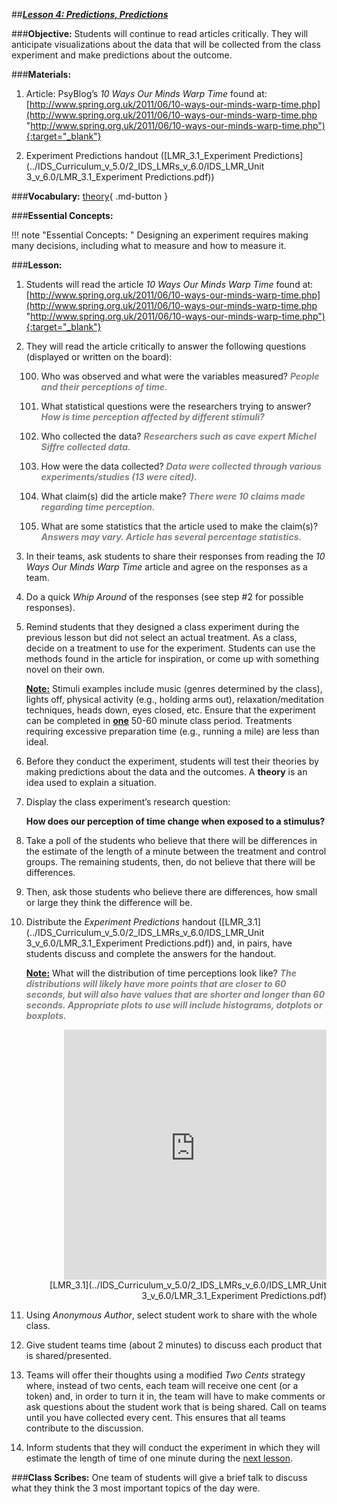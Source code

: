 ##***<u>Lesson 4: Predictions, Predictions</u>***

###**Objective:**
Students will continue to read articles critically. They will anticipate visualizations about the data that will
be collected from the class experiment and make predictions about the outcome.

###**Materials:**
1. Article: PsyBlog’s *10 Ways Our Minds Warp Time* found at:<br>
    [http://www.spring.org.uk/2011/06/10-ways-our-minds-warp-time.php](http://www.spring.org.uk/2011/06/10-ways-our-minds-warp-time.php "http://www.spring.org.uk/2011/06/10-ways-our-minds-warp-time.php"){:target="_blank"}

2. Experiment Predictions handout ([LMR_3.1_Experiment Predictions](../IDS_Curriculum_v_5.0/2_IDS_LMRs_v_6.0/IDS_LMR_Unit 3_v_6.0/LMR_3.1_Experiment Predictions.pdf))

###**Vocabulary:**
[theory](../../vocabulary/unit3/#theory "an idea used to explain a situation"){ .md-button }

###**Essential Concepts:**

!!! note "Essential Concepts: "
    Designing an experiment requires making many decisions, including what to
    measure and how to measure it.

###**Lesson:**
1. Students will read the article *10 Ways Our Minds Warp Time* found at:<br>
    [http://www.spring.org.uk/2011/06/10-ways-our-minds-warp-time.php](http://www.spring.org.uk/2011/06/10-ways-our-minds-warp-time.php "http://www.spring.org.uk/2011/06/10-ways-our-minds-warp-time.php"){:target="_blank"}

2. They will read the article critically to answer the following questions (displayed or written on the
board):

    100. Who was observed and what were the variables measured? <span style="color:grey">***People and their
    perceptions of time.***</span>

    100. What statistical questions were the researchers trying to answer? <span style="color:grey">***How is time
    perception affected by different stimuli?***</span>
    
    100. Who collected the data? <span style="color:grey">***Researchers such as cave expert Michel Siffre collected
    data.***</span>

    100. How were the data collected? <span style="color:grey">***Data were collected through various
    experiments/studies (13 were cited).***</span>

    100. What claim(s) did the article make? <span style="color:grey">***There were 10 claims made regarding time
    perception.***</span>

    100. What are some statistics that the article used to make the claim(s)? <span style="color:grey">***Answers may vary.
    Article has several percentage statistics.***</span>    

3. In their teams, ask students to share their responses from reading the *10 Ways Our Minds Warp
Time* article and agree on the responses as a team.

4. Do a quick *Whip Around* of the responses (see step #2 for possible responses).

5. Remind students that they designed a class experiment during the previous lesson but did not
select an actual treatment. As a class, decide on a treatment to use for the experiment. Students
can use the methods found in the article for inspiration, or come up with something novel on their
own.

    **<u>Note:</u>** Stimuli examples include music (genres determined by the class), lights off, physical
    activity (e.g., holding arms out), relaxation/meditation techniques, heads down, eyes closed, etc.
    Ensure that the experiment can be completed in **<u>one</u>** 50-60 minute class period. Treatments
    requiring excessive preparation time (e.g., running a mile) are less than ideal.

6. Before they conduct the experiment, students will test their theories by making predictions about
the data and the outcomes. A **theory** is an idea used to explain a situation.

7. Display the class experiment’s research question:

    **How does our perception of time change when exposed to a stimulus?**

8. Take a poll of the students who believe that there will be differences in the estimate of the length
of a minute between the treatment and control groups. The remaining students, then, do not
believe that there will be differences.

9. Then, ask those students who believe there are differences, how small or large they think the
difference will be.

10. Distribute the *Experiment Predictions* handout ([LMR_3.1](../IDS_Curriculum_v_5.0/2_IDS_LMRs_v_6.0/IDS_LMR_Unit 3_v_6.0/LMR_3.1_Experiment Predictions.pdf)) and, in pairs, have students discuss
and complete the answers for the handout.

    **<u>Note:</u>** What will the distribution of time perceptions look like? <span style="color:grey">***The distributions will likely have
    more points that are closer to 60 seconds, but will also have values that are shorter and
    longer than 60 seconds. Appropriate plots to use will include histograms, dotplots or
    boxplots.***</span>

    <div align="right"><iframe src="https://docs.google.com/viewerng/viewer?url=https://ids-curriculum.idsucla.org/IDS_Curriculum_v_5.0/2_IDS_LMRs_v_6.0/IDS_LMR_Unit 3_v_6.0/LMR_3.1_Experiment Predictions.pdf&embedded=true" style=" width:420px;height:400px;" frameborder="0"></iframe><br>[LMR_3.1](../IDS_Curriculum_v_5.0/2_IDS_LMRs_v_6.0/IDS_LMR_Unit 3_v_6.0/LMR_3.1_Experiment Predictions.pdf)</div>

11. Using *Anonymous Author*, select student work to share with the whole class.

12. Give student teams time (about 2 minutes) to discuss each product that is shared/presented.

13. Teams will offer their thoughts using a modified *Two Cents* strategy where, instead of two cents,
each team will receive one cent (or a token) and, in order to turn it in, the team will have to make
comments or ask questions about the student work that is being shared. Call on teams until you
have collected every cent. This ensures that all teams contribute to the discussion.

14. Inform students that they will conduct the experiment in which they will estimate the length of time
of one minute during the [next lesson](lesson5.md).

###**Class Scribes:**
One team of students will give a brief talk to discuss what they think the 3 most important topics of the
day were.